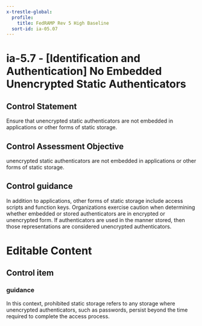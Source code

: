 ```yaml
---
x-trestle-global:
  profile:
    title: FedRAMP Rev 5 High Baseline
  sort-id: ia-05.07
---
```


# ia-5.7 - \[Identification and Authentication\] No Embedded Unencrypted Static Authenticators

## Control Statement

Ensure that unencrypted static authenticators are not embedded in applications or other forms of static storage.

## Control Assessment Objective

unencrypted static authenticators are not embedded in applications or other forms of static storage.

## Control guidance

In addition to applications, other forms of static storage include access scripts and function keys. Organizations exercise caution when determining whether embedded or stored authenticators are in encrypted or unencrypted form. If authenticators are used in the manner stored, then those representations are considered unencrypted authenticators.

# Editable Content

<!-- Make additions and edits below -->
<!-- The above represents the contents of the control as received by the profile, prior to additions. -->
<!-- If the profile makes additions to the control, they will appear below. -->
<!-- The above markdown may not be edited but you may edit the content below, and/or introduce new additions to be made by the profile. -->
<!-- If there is a yaml header at the top, parameter values may be edited. Use --set-parameters to incorporate the changes during assembly. -->
<!-- The content here will then replace what is in the profile for this control, after running profile-assemble. -->
<!-- The added parts in the profile for this control are below.  You may edit them and/or add new ones. -->
<!-- Each addition must have a heading either of the form ## Control my_addition_name -->
<!-- or ## Part a. (where the a. refers to one of the control statement labels.) -->
<!-- "## Control" parts are new parts added after the statement part. -->
<!-- "## Part" parts are new parts added into the top-level statement part with that label. -->
<!-- Subparts may be added with nested hash levels of the form ### My Subpart Name -->
<!-- underneath the parent ## Control or ## Part being added -->
<!-- See https://oscal-compass.github.io/compliance-trestle/tutorials/ssp_profile_catalog_authoring/ssp_profile_catalog_authoring for guidance. -->

## Control item

### guidance

In this context, prohibited static storage refers to any storage where unencrypted authenticators, such as passwords, persist beyond the time required to complete the access process.
